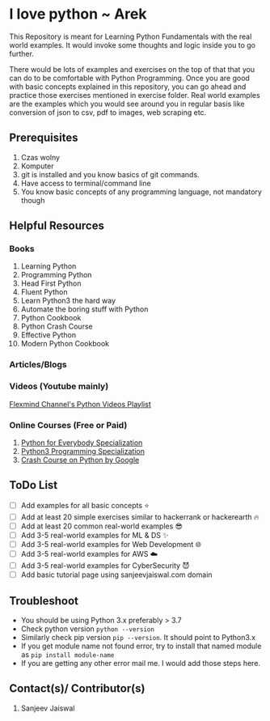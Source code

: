 # I love python ~ Arek
This Repository is meant for Learning Python Fundamentals with the real world examples.
It would invoke some thoughts and logic inside you to go further.

There would be lots of examples and exercises on the top of that that you can do to be comfortable with Python Programming.
Once you are good with basic concepts explained in this repository, you can go ahead and practice those exercises mentioned in exercise folder.
Real world examples are the examples which you would see around you in regular basis like conversion of json to csv, pdf to images, web scraping etc.


## Prerequisites
1. Czas wolny
2. Komputer
3. git is installed and you know basics of git commands.
4. Have access to terminal/command line
5. You know basic concepts of any programming language, not mandatory though

## Helpful Resources
### Books
1. Learning Python
2. Programming Python
3. Head First Python
4. Fluent Python
5. Learn Python3 the hard way
6. Automate the boring stuff with Python
7. Python Cookbook
8. Python Crash Course
9. Effective Python
10. Modern Python Cookbook

### Articles/Blogs

### Videos (Youtube mainly)
[Flexmind Channel's Python Videos Playlist](https://youtube.com/playlist?list=PLRTsCutScZnwoFVqkk630BLBGMCIsj426)

### Online Courses (Free or Paid)
1. [Python for Everybody Specialization](https://www.coursera.org/specializations/python)
2. [Python3 Programming Specialization](https://www.coursera.org/specializations/python-3-programming)
3. [Crash Course on Python by Google](https://www.coursera.org/learn/python-crash-course)

## ToDo List
- [ ] Add examples for all basic concepts :star:
- [ ] Add at least 20 simple exercises similar to hackerrank or hackerearth :fire:
- [ ] Add at least 20 common real-world examples :sunglasses:
- [ ] Add 3-5 real-world examples for ML & DS :sparkles: 
- [ ] Add 3-5 real-world examples for Web Development :globe_with_meridians:
- [ ] Add 3-5 real-world examples for AWS :cloud:
- [ ] Add 3-5 real-world examples for CyberSecurity :smiling_imp:
- [ ] Add basic tutorial page using sanjeevjaiswal.com domain

## Troubleshoot
- You should be using Python 3.x preferably > 3.7
- Check python version `python --version`
- Similarly check pip version `pip --version`. It should point to Python3.x
- If you get module name not found error, try to install that named module as `pip install module-name`
- If you are getting any other error mail me. I would add those steps here.

## Contact(s)/ Contributor(s)
1. Sanjeev Jaiswal
